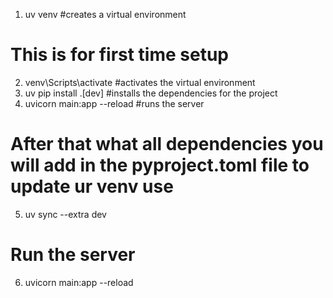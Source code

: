 1. uv venv #creates a virtual environment
# This is for first time setup
2. venv\Scripts\activate #activates the virtual environment
3. uv pip install .[dev] #installs the dependencies for the project
4. uvicorn main:app --reload #runs the server

# After that what all dependencies you will add in the pyproject.toml file to update ur venv use 

5. uv sync --extra dev

# Run the server

6. uvicorn main:app --reload
